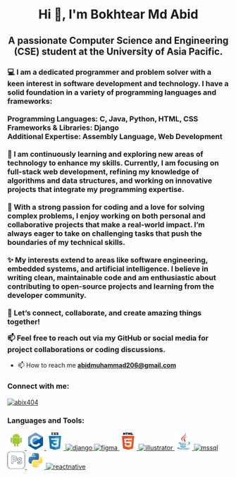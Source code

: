 <h1 align="center">Hi 👋, I'm Bokhtear Md Abid</h1>
<h2 align="center">A passionate Computer Science and Engineering (CSE) student at the University of Asia Pacific.</h2>
<h3 align="left">
💻 I am a dedicated programmer and problem solver with a keen interest in software development and technology. I have a solid foundation in a variety of programming languages and frameworks: <br>
<br>
Programming Languages: C, Java, Python, HTML, CSS <br>
Frameworks & Libraries: Django <br>
Additional Expertise: Assembly Language, Web Development <br>
<br>
🌱 I am continuously learning and exploring new areas of technology to enhance my skills. Currently, I am focusing on full-stack web development, refining my knowledge of algorithms and data structures, and working on innovative projects that integrate my programming expertise. <br>
<br>
🚀 With a strong passion for coding and a love for solving complex problems, I enjoy working on both personal and collaborative projects that make a real-world impact. I’m always eager to take on challenging tasks that push the boundaries of my technical skills. <br>
<br>
✨ My interests extend to areas like software engineering, embedded systems, and artificial intelligence. I believe in writing clean, maintainable code and am enthusiastic about contributing to open-source projects and learning from the developer community. <br>
<br>
🔗 Let’s connect, collaborate, and create amazing things together! <br>

📫 Feel free to reach out via my GitHub or social media for project collaborations or coding discussions.
</h3>

- 📫 How to reach me **abidmuhammad206@gmail.com**

<h3 align="left">Connect with me:</h3>
<p align="left">
<a href="https://instagram.com/abix404" target="blank"><img align="center" src="https://raw.githubusercontent.com/rahuldkjain/github-profile-readme-generator/master/src/images/icons/Social/instagram.svg" alt="abix404" height="30" width="40" /></a>
</p>

<h3 align="left">Languages and Tools:</h3>
<p align="left"> <a href="https://developer.android.com" target="_blank" rel="noreferrer"> <img src="https://raw.githubusercontent.com/devicons/devicon/master/icons/android/android-original-wordmark.svg" alt="android" width="40" height="40"/> </a> <a href="https://www.cprogramming.com/" target="_blank" rel="noreferrer"> <img src="https://raw.githubusercontent.com/devicons/devicon/master/icons/c/c-original.svg" alt="c" width="40" height="40"/> </a> <a href="https://www.w3schools.com/css/" target="_blank" rel="noreferrer"> <img src="https://raw.githubusercontent.com/devicons/devicon/master/icons/css3/css3-original-wordmark.svg" alt="css3" width="40" height="40"/> </a> <a href="https://www.djangoproject.com/" target="_blank" rel="noreferrer"> <img src="https://cdn.worldvectorlogo.com/logos/django.svg" alt="django" width="40" height="40"/> </a> <a href="https://www.figma.com/" target="_blank" rel="noreferrer"> <img src="https://www.vectorlogo.zone/logos/figma/figma-icon.svg" alt="figma" width="40" height="40"/> </a> <a href="https://www.w3.org/html/" target="_blank" rel="noreferrer"> <img src="https://raw.githubusercontent.com/devicons/devicon/master/icons/html5/html5-original-wordmark.svg" alt="html5" width="40" height="40"/> </a> <a href="https://www.adobe.com/in/products/illustrator.html" target="_blank" rel="noreferrer"> <img src="https://www.vectorlogo.zone/logos/adobe_illustrator/adobe_illustrator-icon.svg" alt="illustrator" width="40" height="40"/> </a> <a href="https://www.java.com" target="_blank" rel="noreferrer"> <img src="https://raw.githubusercontent.com/devicons/devicon/master/icons/java/java-original.svg" alt="java" width="40" height="40"/> </a> <a href="https://www.microsoft.com/en-us/sql-server" target="_blank" rel="noreferrer"> <img src="https://www.svgrepo.com/show/303229/microsoft-sql-server-logo.svg" alt="mssql" width="40" height="40"/> </a> <a href="https://www.photoshop.com/en" target="_blank" rel="noreferrer"> <img src="https://raw.githubusercontent.com/devicons/devicon/master/icons/photoshop/photoshop-line.svg" alt="photoshop" width="40" height="40"/> </a> <a href="https://www.python.org" target="_blank" rel="noreferrer"> <img src="https://raw.githubusercontent.com/devicons/devicon/master/icons/python/python-original.svg" alt="python" width="40" height="40"/> </a> <a href="https://reactnative.dev/" target="_blank" rel="noreferrer"> <img src="https://reactnative.dev/img/header_logo.svg" alt="reactnative" width="40" height="40"/> </a> </p>
